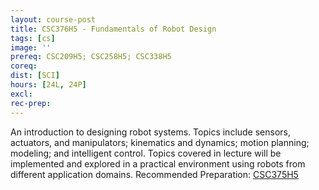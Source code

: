 ```yaml
---
layout: course-post
title: CSC376H5 - Fundamentals of Robot Design
tags: [cs]
image: ''
prereq: CSC209H5; CSC258H5; CSC338H5
coreq: 
dist: [SCI]
hours: [24L, 24P]
excl: 
rec-prep: 
---
```


An introduction to designing robot systems. Topics include sensors, actuators, and manipulators; kinematics and dynamics; motion planning; modeling; and intelligent control. Topics covered in lecture will be implemented and explored in a practical environment using robots from different application domains. Recommended Preparation: <a href="javascript:OpenCourse('OpenCourse.pl?Course=CSC375H5')">CSC375H5</a>

